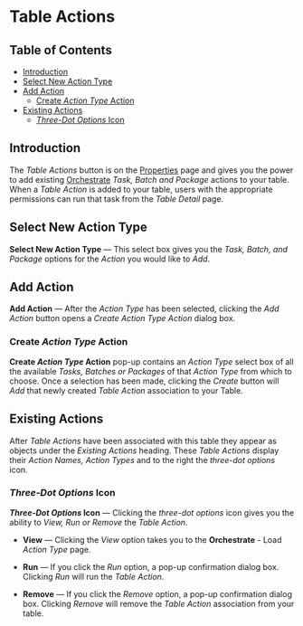 # Table Actions

## Table of Contents
-   [Introduction](#introduction)
-   [Select New Action Type](#select_new_action_type)
-   [Add Action](#add-action)
    -   [Create _Action Type_ Action](#create-_action-type_-action)
-   [Existing Actions](#existing-actions)
    -   [_Three-Dot Options_ Icon](#_three-dot-options_-icon)


<a name="introduction"></a>

## Introduction
The _Table Actions_ button is on the [Properties](tables-properties#table-actions) page and gives you the power to add existing [Orchestrate](orchestration-overview) _Task, Batch and Package_ actions to your table.  When a _Table Action_ is added to your table, users with the appropriate permissions can run that task from the _Table Detail_ page. 

<a name="select_new_action_type"></a>

## Select New Action Type
**Select New Action Type** &mdash; This select box gives you the _Task, Batch, and Package_ options for the _Action_ you would like to _Add_.

<a name="add-action"></a>

## Add Action

**Add Action** &mdash; After the _Action Type_ has been selected, clicking the _Add Action_ button opens a _Create _Action Type_ Action_ dialog box. 

<a name="create-_action-type_-action"></a>

### Create _Action Type_ Action 

**Create _Action Type_ Action** pop-up contains an _Action Type_ select box of all the available _Tasks, Batches or Packages_ of that _Action Type_ from which to choose.  Once a selection has been made, clicking the _Create_ button will _Add_ that newly created _Table Action_ association to your Table.

<a name="existing-actions"></a>

## Existing Actions

After _Table Actions_ have been associated with this table they appear as objects under the _Existing Actions_ heading.  These _Table Actions_ display their _Action Names, Action Types_ and to the right the _three-dot options_ icon.

### _Three-Dot Options_ Icon
**_Three-Dot Options_ Icon** &mdash; Clicking the _three-dot options_ icon gives you the ability to _View, Run or Remove_ the _Table Action_.

- **View** &mdash; Clicking the _View_ option takes you to the **Orchestrate** - Load _Action Type_ page.

- **Run** &mdash; If you click the _Run_ option, a pop-up confirmation dialog box. Clicking _Run_ will run the _Table Action_.

- **Remove** &mdash; If you click the _Remove_ option, a pop-up confirmation dialog box. Clicking _Remove_ will remove the _Table Action_ association from your table.